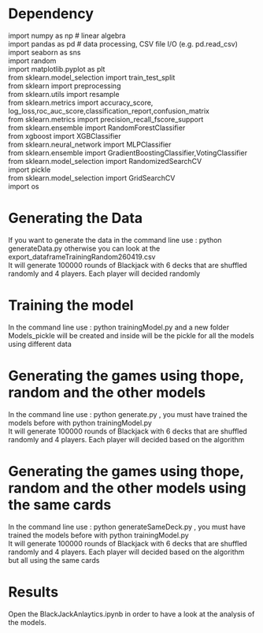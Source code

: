 # Dependency

import numpy as np # linear algebra  
import pandas as pd # data processing, CSV file I/O (e.g. pd.read_csv)  
import seaborn as sns  
import random  
import matplotlib.pyplot as plt  
from sklearn.model_selection import train_test_split  
from sklearn import preprocessing  
from sklearn.utils import resample  
from sklearn.metrics import accuracy_score, log_loss,roc_auc_score,classification_report,confusion_matrix  
from sklearn.metrics import precision_recall_fscore_support  
from sklearn.ensemble import RandomForestClassifier  
from xgboost import XGBClassifier  
from sklearn.neural_network import MLPClassifier  
from sklearn.ensemble import GradientBoostingClassifier,VotingClassifier  
from sklearn.model_selection import RandomizedSearchCV  
import pickle  
from sklearn.model_selection import GridSearchCV  
import os  

# Generating the Data

If you want to generate the data in the command line use : python generateData.py
otherwise you can look at the export_dataframeTrainingRandom260419.csv  
It will generate 100000 rounds of Blackjack with 6 decks that are shuffled randomly and 4 players. Each player will decided randomly

# Training the model

In the command line use : python trainingModel.py and a new folder Models_pickle will be created and inside will be the pickle for all the models using different data

# Generating the games using thope, random and the other models

In the command line use : python generate.py , you must have trained the models before with python trainingModel.py  
It will generate 100000 rounds of Blackjack with 6 decks that are shuffled randomly and 4 players. Each player will decided based on the algorithm

# Generating the games using thope, random and the other models using the same cards

In the command line use : python generateSameDeck.py , you must have trained the models before with python trainingModel.py  
It will generate 100000 rounds of Blackjack with 6 decks that are shuffled randomly and 4 players. Each player will decided based on the algorithm but all using the same cards
# Results

Open the BlackJackAnlaytics.ipynb in order to have a look at the analysis of the models.
